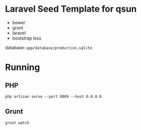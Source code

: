 # Laravel Seed Template for qsun

* bower
* grunt
* laravel
* bootstrap less

database: `app/database/production.sqlite`

# Running

## PHP
```
php artisan serve --port 8889 --host 0.0.0.0
```

## Grunt
```
grunt watch
```

